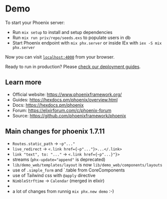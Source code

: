 # Demo

To start your Phoenix server:

  * Run `mix setup` to install and setup dependencies
  * Run `mix run priv/repo/seeds.exs` to populate users in db
  * Start Phoenix endpoint with `mix phx.server` or inside IEx with `iex -S mix phx.server`

Now you can visit [`localhost:4000`](http://localhost:4000) from your browser.

Ready to run in production? Please [check our deployment guides](https://hexdocs.pm/phoenix/deployment.html).

## Learn more

  * Official website: https://www.phoenixframework.org/
  * Guides: https://hexdocs.pm/phoenix/overview.html
  * Docs: https://hexdocs.pm/phoenix
  * Forum: https://elixirforum.com/c/phoenix-forum
  * Source: https://github.com/phoenixframework/phoenix

## Main changes for phoenix 1.7.11

  * `Routes.static_path` -> `~p"..."`
  * `live_redirect` -> `<.link href={~p"..."}>...</.link>`
  * `link "text", to: "..."` -> `<.link href={~p"...}"}>`
  * streams (`phx-update="append"` is deprecated)
  * `lib/demo_web/templates/layout` is now `lib/demo_web/components/layouts`
  * use of `.simple_form` and `.table from CoreComponents
  * use of Tailwind css with `@apply` directive
  * `NimbleStrftime` -> `Calendar` (merged in elixir)
  *
  * a lot of changes from runnig `mix phx.new demo` :-)
